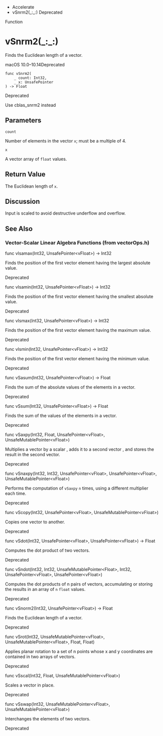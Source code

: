 

- Accelerate
-  vSnrm2(\_:\_:) Deprecated

Function

# vSnrm2(\_:\_:)

Finds the Euclidean length of a vector.

macOS 10.0–10.14Deprecated

``` source
func vSnrm2(
    _ count: Int32,
    _ x: UnsafePointer
) -> Float
```

Deprecated

Use cblas_snrm2 instead

## Parameters 

`count`  

Number of elements in the vector `x`; must be a multiple of 4.

`x`  

A vector array of `float` values.

## Return Value

The Euclidean length of `x`.

## Discussion

Input is scaled to avoid destructive underflow and overflow.

## See Also

### Vector-Scalar Linear Algebra Functions (from vectorOps.h)

func vIsamax(Int32, UnsafePointer&lt;vFloat>) -> Int32

Finds the position of the first vector element having the largest absolute value.

Deprecated

func vIsamin(Int32, UnsafePointer&lt;vFloat>) -> Int32

Finds the position of the first vector element having the smallest absolute value.

Deprecated

func vIsmax(Int32, UnsafePointer&lt;vFloat>) -> Int32

Finds the position of the first vector element having the maximum value.

Deprecated

func vIsmin(Int32, UnsafePointer&lt;vFloat>) -> Int32

Finds the position of the first vector element having the minimum value.

Deprecated

func vSasum(Int32, UnsafePointer&lt;vFloat>) -> Float

Finds the sum of the absolute values of the elements in a vector.

Deprecated

func vSsum(Int32, UnsafePointer&lt;vFloat>) -> Float

Finds the sum of the values of the elements in a vector.

Deprecated

func vSaxpy(Int32, Float, UnsafePointer&lt;vFloat>, UnsafeMutablePointer&lt;vFloat>)

Multiplies a vector by a scalar , adds it to a second vector , and stores the result in the second vector.

Deprecated

func vSnaxpy(Int32, Int32, UnsafePointer&lt;vFloat>, UnsafePointer&lt;vFloat>, UnsafeMutablePointer&lt;vFloat>)

Performs the computation of `vSaxpy` `n` times, using a different multiplier each time.

Deprecated

func vScopy(Int32, UnsafePointer&lt;vFloat>, UnsafeMutablePointer&lt;vFloat>)

Copies one vector to another.

Deprecated

func vSdot(Int32, UnsafePointer&lt;vFloat>, UnsafePointer&lt;vFloat>) -> Float

Computes the dot product of two vectors.

Deprecated

func vSndot(Int32, Int32, UnsafeMutablePointer&lt;Float>, Int32, UnsafePointer&lt;vFloat>, UnsafePointer&lt;vFloat>)

Computes the dot products of n pairs of vectors, accumulating or storing the results in an array of `n` `float` values.

Deprecated

func vSnorm2(Int32, UnsafePointer&lt;vFloat>) -> Float

Finds the Euclidean length of a vector.

Deprecated

func vSrot(Int32, UnsafeMutablePointer&lt;vFloat>, UnsafeMutablePointer&lt;vFloat>, Float, Float)

Applies planar rotation to a set of n points whose x and y coordinates are contained in two arrays of vectors.

Deprecated

func vSscal(Int32, Float, UnsafeMutablePointer&lt;vFloat>)

Scales a vector in place.

Deprecated

func vSswap(Int32, UnsafeMutablePointer&lt;vFloat>, UnsafeMutablePointer&lt;vFloat>)

Interchanges the elements of two vectors.

Deprecated

